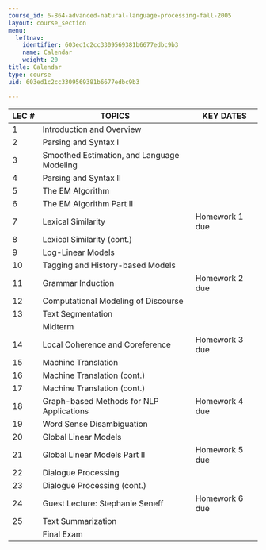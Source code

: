 ```yaml
---
course_id: 6-864-advanced-natural-language-processing-fall-2005
layout: course_section
menu:
  leftnav:
    identifier: 603ed1c2cc3309569381b6677edbc9b3
    name: Calendar
    weight: 20
title: Calendar
type: course
uid: 603ed1c2cc3309569381b6677edbc9b3

---
```


| LEC # | TOPICS | KEY DATES |
| --- | --- | --- |
| 1 | Introduction and Overview |  |
| 2 | Parsing and Syntax I |  |
| 3 | Smoothed Estimation, and Language Modeling |  |
| 4 | Parsing and Syntax II |  |
| 5 | The EM Algorithm |  |
| 6 | The EM Algorithm Part II |  |
| 7 | Lexical Similarity | Homework 1 due |
| 8 | Lexical Similarity (cont.) |  |
| 9 | Log-Linear Models |  |
| 10 | Tagging and History-based Models |  |
| 11 | Grammar Induction | Homework 2 due |
| 12 | Computational Modeling of Discourse |  |
| 13 | Text Segmentation |  |
|  | Midterm |  |
| 14 | Local Coherence and Coreference | Homework 3 due |
| 15 | Machine Translation |  |
| 16 | Machine Translation (cont.) |  |
| 17 | Machine Translation (cont.) |  |
| 18 | Graph-based Methods for NLP Applications | Homework 4 due |
| 19 | Word Sense Disambiguation |  |
| 20 | Global Linear Models |  |
| 21 | Global Linear Models Part II | Homework 5 due |
| 22 | Dialogue Processing |  |
| 23 | Dialogue Processing (cont.) |  |
| 24 | Guest Lecture: Stephanie Seneff | Homework 6 due |
| 25 | Text Summarization |  |
|  | Final Exam |